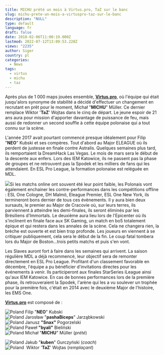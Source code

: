 ```yaml
---
title: MICHU prété un mois à Virtus.pro, TaZ sur le banc
slug: michu-prete-un-mois-a-virtuspro-taz-sur-le-banc
description: "NULL"
type: default
language: fr
draft: false
date: 2018-02-06T11:00:19.000Z
lastmod: 2022-07-12T13:09:53.228Z
views: "2235"
author: Siger
country: pl
categories:
  - News
tags:
  - virtus
  - michu
  - taz
---
```

Après plus de 1 000 maps jouées ensemble, **[Virtus.pro](https://Virtus.pro)**, où l'équipe qui était jusqu'alors synonyme de stabilité a décidé d'effectuer un changement en recrutant en prêt pour le moment, Michał "**MICHU**" Müller. Ce dernier remplace Wiktor '**TaZ**' Wojtas dans le cinq de départ. Le jeune espoir de 21 ans aura pour mission d'apporter davantage de puissance de feu, mais aussi de redonner un second souffle à cette équipe polonaise qui a tout connu sur la scène.

L'année 2017 avait pourtant commencé presque idéalement pour Filip "**NEO**" Kubski et ses compères. Tout d'abord au Major ELEAGUE où ils perdent de justesse en finale contre Astralis. Quelques semaines plus tard, ils remportaient la DreamHack Las Vegas. Le mois de mars sera le début de la descente aux enfers. Lors des IEM Katowice, ils ne passent pas la phase de groupes et ne retrouvent pas la Spodek et les milliers de fans qui les attendaient. En ESL Pro League, la formation polonaise est reléguée en MDL.

![](/images/articles/5a78ded9618bd/images/aOziBZZeXtWUsu8zBIwy80luV2tb6oZb1TQrj17T.jpeg)Si les matchs online ont souvent été leur point faible, les Polonais vont également enchainer les contre-performances dans les compétitions offline : ESL One Cologne, DH Malmö, Eleague Premier, ESL One New York, ils termineront bons dernier de tous ces évènements. Il y aura bien deux sursauts, le premier au Major de Cracovie où, sur leurs terres, ils parviennent à atteindre les demi-finales, ils seront éliminés par les Brésiliens d'Immortals. Le deuxième aura lieu lors de l'Epicenter où ils s'inclinent en finale face aux SK Gaming, un match en bo5 totalement épique et qui restera dans les annales de la scène. Cela ne changera rien, la brèche est ouverte et est bien trop profonde. Les joueurs en viennent à se critiquer publiquement, cela sera le début de la fin. Le coup fatal tombera lors du Major de Boston...trois petits matchs et puis s'en vont.  
  
Les Slaves auront fort à faire dans les semaines qui arrivent. La saison régulière MDL a déjà recommencé, leur objectif sera de remonter directement en ESL Pro League. Profitant d'un classement favorable en décembre, l'équipe a pu bénéficier d'invitations directes pour les événements à venir. Ils participeront aux finales StarSeries iLeague ainsi qu'aux IEM Katowice. En cas de bonnes performances lors de la première phase, ils retrouveraient la Spodek, l'arène qui les a vu soulever un trophée pour la première fois, c'était en 2014 avec le deuxième Major de l'histoire, les EMS One.

**[Virtus.pro](https://Virtus.pro)** est composé de :

![Poland](/images/countries/pl.svg)⁠ Filip "**NEO**" Kubski  
![Poland](/images/countries/pl.svg)⁠ Jarosław "**pashaBiceps**" Jarząbkowski  
![Poland](/images/countries/pl.svg)⁠ Janusz **"Snax"** Pogorzelski  
![Poland](/images/countries/pl.svg)⁠ Paweł **"byali"** Bieliński  
![Poland](/images/countries/pl.svg)⁠ Michał "**MICHU**" Müller (_prété_)

![Poland](/images/countries/pl.svg)⁠ Jakub "**kuben**" Gurczyński (_coach_)  
![Poland](/images/countries/pl.svg)⁠ ⁠ Wiktor '**TaZ**' Wojtas (_remplaçant_)
